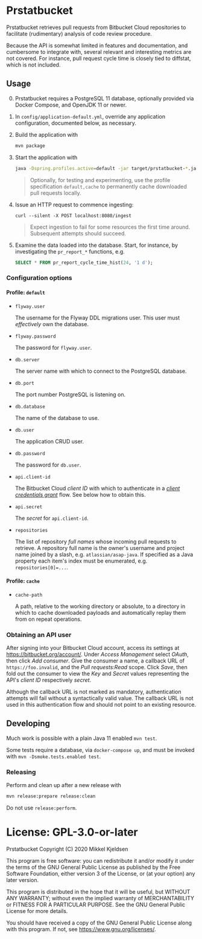 # Prstatbucket

Prstatbucket retrieves pull requests from Bitbucket Cloud repositories to
facilitate (rudimentary) analysis of code review procedure.

Because the API is somewhat limited in features and documentation, and
cumbersome to integrate with, several relevant and interesting metrics are not
covered. For instance, pull request cycle time is closely tied to diffstat,
which is not included.

## Usage

0. Prstatbucket requires a PostgreSQL 11 database, optionally provided via Docker
Compose, and OpenJDK 11 or newer.

0. In `config/application-default.yml`, override any application configuration,
documented below, as necessary.

0. Build the application with

    ```sh
    mvn package
    ```

0. Start the application with

    ```sh
    java -Dspring.profiles.active=default -jar target/prstatbucket-*.jar
    ```

    > Optionally, for testing and experimenting, use the profile specification
    > `default,cache` to permanently cache downloaded pull requests locally.

0. Issue an HTTP request to commence ingesting:

    ```
    curl --silent -X POST localhost:8080/ingest
    ```

    > Expect ingestion to fail for some resources the first time around. Subsequent attempts should succeed.

0. Examine the data loaded into the database. Start, for instance, by
   investigating the `pr_report_*` functions, e.g.

    ```sql
    SELECT * FROM pr_report_cycle_time_hist(24, '1 d');
    ```

### Configuration options

#### Profile: `default`

* `flyway.user`

    The username for the Flyway DDL migrations user. This user must
    _effectively_ own the database.

* `flyway.password`

    The password for `flyway.user`.

* `db.server`

    The server name with which to connect to the PostgreSQL database.

* `db.port`

    The port number PostgreSQL is listening on.

* `db.database`

    The name of the database to use.

* `db.user`

    The application CRUD user.

* `db.password`

    The password for `db.user`.

* `api.client-id`

    The Bitbucket Cloud _client ID_ with which to authenticate in a [_client
    credentials grant_][auth] flow. See below how to obtain this.

* `api.secret`

    The _secret_ for `api.client-id`.

* `repositories`

    The list of repository _full names_ whose incoming pull requests to
    retrieve. A repository full name is the owner's username and project name
    joined by a slash, e.g. `atlassian/asap-java`. If specified as a Java
    property each item's index must be enumerated, e.g. `repositories[0]=...`.

#### Profile: `cache`

* `cache-path`

    A path, relative to the working directory or absolute, to a directory in
    which to cache downloaded payloads and automatically replay them from on
    repeat operations.

### Obtaining an API user

After signing into your Bitbucket Cloud account, access its settings at
https://bitbucket.org/account/. Under _Access Management_ select _OAuth_, then
click _Add consumer_. Give the consumer a name, a callback URL of
`https://foo.invalid`, and the _Pull requests:Read_ scope. Click _Save_, then
fold out the consumer to view the _Key_ and _Secret_ values representing the
API's _client ID_ respectively _secret_.

Although the callback URL is not marked as mandatory, authentication attempts
will fail without a syntactically valid value. The callback URL is not used in
this authentication flow and should not point to an existing resource.

[auth]: https://developer.atlassian.com/bitbucket/api/2/reference/meta/authentication "Bitbucket API authentication details"

## Developing

Much work is possible with a plain Java 11 enabled `mvn test`.

Some tests require a database, via `docker-compose up`, and must be invoked
with `mvn -Dsmoke.tests.enabled test`.

### Releasing

Perform and clean up after a new release with

```sh
mvn release:prepare release:clean
```

Do not use `release:perform`.

# License: GPL-3.0-or-later

Prstatbucket
Copyright (C) 2020  Mikkel Kjeldsen

This program is free software: you can redistribute it and/or modify
it under the terms of the GNU General Public License as published by
the Free Software Foundation, either version 3 of the License, or
(at your option) any later version.

This program is distributed in the hope that it will be useful,
but WITHOUT ANY WARRANTY; without even the implied warranty of
MERCHANTABILITY or FITNESS FOR A PARTICULAR PURPOSE.  See the
GNU General Public License for more details.

You should have received a copy of the GNU General Public License
along with this program.  If not, see <https://www.gnu.org/licenses/>.
